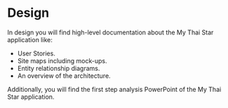 # Design

In design you will find high-level documentation about the My Thai Star application like:
  - User Stories. 
  - Site maps including mock-ups.
  - Entity relationship diagrams. 
  - An overview of the architecture. 

Additionally, you will find the first step analysis PowerPoint of the My Thai Star application.